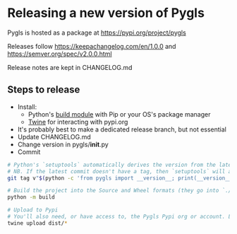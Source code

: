# Releasing a new version of Pygls

Pygls is hosted as a package at https://pypi.org/project/pygls

Releases follow https://keepachangelog.com/en/1.0.0 and https://semver.org/spec/v2.0.0.html

Release notes are kept in CHANGELOG.md

## Steps to release

  * Install:
      * Python's [build module](https://pypa-build.readthedocs.io/en/latest/) with Pip or your
        OS's package manager
      * [Twine](https://twine.readthedocs.io/en/stable/) for interacting with pypi.org 
  * It's probably best to make a dedicated release branch, but not essential
  * Update CHANGELOG.md
  * Change version in pygls/__init__.py
  * Commit


```sh
# Python's `setuptools` automatically derives the version from the latest Git tag.
# NB. If the latest commit doesn't have a tag, then `setuptools` will add `dev-[hash]` to the version.
git tag v"$(python -c 'from pygls import __version__; print(__version__)')"

# Build the project into the Source and Wheel formats (they go into `./dist`)
python -m build

# Upload to Pypi
# You'll also need, or have access to, the Pygls Pypi org or account. Likely from @dgreisen
twine upload dist/*
```
